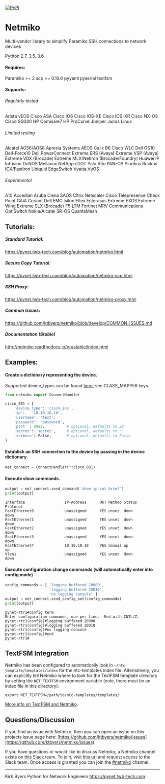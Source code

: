 [![PyPI](https://img.shields.io/pypi/v/netmiko.svg)](https://pypi.python.org/pypi/netmiko)


Netmiko
=======

Multi-vendor library to simplify Paramiko SSH connections to network devices

Python 2.7, 3.5, 3.6

#### Requires:

Paramiko >= 2
scp >= 0.10.0
pyyaml
pyserial
textfsm

#### Supports:

###### Regularly tested

Arista vEOS
Cisco ASA
Cisco IOS
Cisco IOS-XE
Cisco IOS-XR
Cisco NX-OS
Cisco SG300
HP Comware7
HP ProCurve
Juniper Junos
Linux

###### Limited testing

Alcatel AOS6/AOS8
Apresia Systems AEOS
Calix B6
Cisco WLC
Dell OS10
Dell-Force10
Dell PowerConnect
Extreme ERS (Avaya)
Extreme VSP (Avaya)
Extreme VDX (Brocade)
Extreme MLX/NetIron (Brocade/Foundry)
Huawei
IP Infusion OcNOS
Mellanox
NetApp cDOT
Palo Alto PAN-OS
Pluribus
Ruckus ICX/FastIron
Ubiquiti EdgeSwitch
Vyatta VyOS

###### Experimental

A10
Accedian
Aruba
Ciena SAOS
Citrix Netscaler
Cisco Telepresence
Check Point GAiA
Coriant
Dell EMC Isilon
Eltex
Enterasys
Extreme EXOS
Extreme Wing
Extreme SLX (Brocade)
F5 LTM
Fortinet
MRV Communications OptiSwitch
Nokia/Alcatel SR-OS
QuantaMesh

## Tutorials:

##### Standard Tutorial:

https://pynet.twb-tech.com/blog/automation/netmiko.html

##### Secure Copy Tutorial:

https://pynet.twb-tech.com/blog/automation/netmiko-scp.html

##### SSH Proxy:

https://pynet.twb-tech.com/blog/automation/netmiko-proxy.html

##### Common Issues:

https://github.com/ktbyers/netmiko/blob/develop/COMMON_ISSUES.md

##### Documentation (Stable)

http://netmiko.readthedocs.io/en/stable/index.html

## Examples:

#### Create a dictionary representing the device.

Supported device_types can be found [here](https://github.com/ktbyers/netmiko/blob/master/netmiko/ssh_dispatcher.py), see CLASS_MAPPER keys.
```py
from netmiko import ConnectHandler

cisco_881 = {
    'device_type': 'cisco_ios',
    'ip':   '10.10.10.10',
    'username': 'test',
    'password': 'password',
    'port' : 8022,          # optional, defaults to 22
    'secret': 'secret',     # optional, defaults to ''
    'verbose': False,       # optional, defaults to False
}

```

#### Establish an SSH connection to the device by passing in the device dictionary.

```py
net_connect = ConnectHandler(**cisco_881)
```

#### Execute show commands.

```py
output = net_connect.send_command('show ip int brief')
print(output)
```
```
Interface                  IP-Address      OK? Method Status                Protocol
FastEthernet0              unassigned      YES unset  down                  down
FastEthernet1              unassigned      YES unset  down                  down
FastEthernet2              unassigned      YES unset  down                  down
FastEthernet3              unassigned      YES unset  down                  down
FastEthernet4              10.10.10.10     YES manual up                    up
Vlan1                      unassigned      YES unset  down                  down
```

#### Execute configuration change commands (will automatically enter into config mode)

```py
config_commands = [ 'logging buffered 20000',
                    'logging buffered 20010',
                    'no logging console' ]
output = net_connect.send_config_set(config_commands)
print(output)
```
```
pynet-rtr1#config term
Enter configuration commands, one per line.  End with CNTL/Z.
pynet-rtr1(config)#logging buffered 20000
pynet-rtr1(config)#logging buffered 20010
pynet-rtr1(config)#no logging console
pynet-rtr1(config)#end
pynet-rtr1#
```

## TextFSM Integration

Netmiko has been configured to automatically look in `~/ntc-template/templates/index` for the ntc-templates index file. Alternatively, you can explicitly tell Netmiko where to look for the TextFSM template directory by setting the `NET_TEXTFSM` environment variable (note, there must be an index file in this directory):

```
export NET_TEXTFSM=/path/to/ntc-templates/templates/
```

[More info on TextFSM and Netmiko](https://pynet.twb-tech.com/blog/automation/netmiko-textfsm.html).

## Questions/Discussion

If you find an issue with Netmiko, then you can open an issue on this projects issue page here: [https://github.com/ktbyers/netmiko/issues](https://github.com/ktbyers/netmiko/issues)

If you have questions or would like to discuss Netmiko, a Netmiko channel exists on [this Slack](https://networktocode.slack.com) team.  To join, visit [this url](http://slack.networktocode.com/) and request access to the Slack team. Once access is granted you can join the [#netmiko](https://networktocode.slack.com/messages/netmiko/) channel.




---
Kirk Byers
Python for Network Engineers
https://pynet.twb-tech.com
